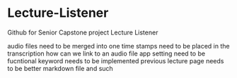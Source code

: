 # Lecture-Listener
Github for Senior Capstone project Lecture Listener

audio files need to be merged into one
time stamps need to be placed in the transcription
how can we link to an audio file 
app setting need to be fucntional
keyword needs to be implemented
previous lecture page needs to be better
markdown file and such
